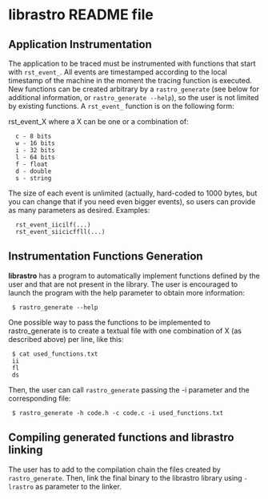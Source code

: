 librastro README file
=====================

Application Instrumentation
---------------------------

The application to be traced must be instrumented with functions that
start with `rst_event_`. All events are timestamped according to the
local timestamp of the machine in the moment the tracing function is
executed.  New functions can be created arbitrary by a
`rastro_generate` (see below for additional information, or
`rastro_generate --help`), so the user is not limited by existing
functions. A `rst_event_` function is on the following form:

rst_event_X where a X can be one or a combination of:

      c - 8 bits
      w - 16 bits
      i - 32 bits
      l - 64 bits
      f - float
      d - double
      s - string

The size of each event is unlimited (actually, hard-coded to 1000
bytes, but you can change that if you need even bigger events), so
users can provide as many parameters as desired. Examples:

      rst_event_iicilf(...)
      rst_event_siicicffll(...)

Instrumentation Functions Generation
------------------------------------

**librastro** has a program to automatically implement functions
defined by the user and that are not present in the library. The user
is encouraged to launch the program with the help parameter to obtain
more information:

     $ rastro_generate --help

One possible way to pass the functions to be implemented to
rastro_generate is to create a textual file with one combination of X
(as described above) per line, like this:

     $ cat used_functions.txt
     ii
     fl
     ds

Then, the user can call `rastro_generate` passing the -i parameter and
the corresponding file:

     $ rastro_generate -h code.h -c code.c -i used_functions.txt

Compiling generated functions and librastro linking
---------------------------------------------------

The user has to add to the compilation chain the files created by
`rastro_generate`. Then, link the final binary to the librastro library
using `-lrastro` as parameter to the linker.
